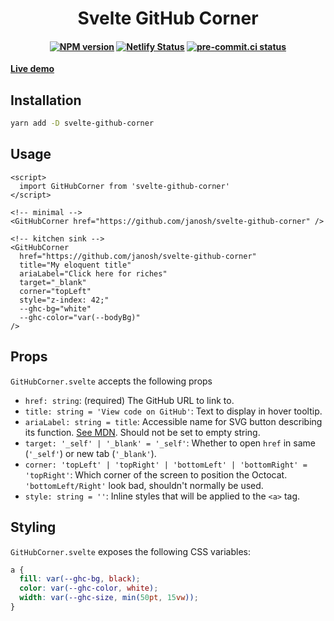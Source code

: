 <h1 align="center">Svelte GitHub Corner</h1>

<h4 align="center">

[![NPM version](https://img.shields.io/npm/v/svelte-github-corner?color=blue&logo=NPM)](https://npmjs.com/package/svelte-github-corner)
[![Netlify Status](https://api.netlify.com/api/v1/badges/c3213069-e3cc-45ef-a446-b2358b9a35fb/deploy-status)](https://app.netlify.com/sites/svelte-github-corner/deploys)
[![pre-commit.ci status](https://results.pre-commit.ci/badge/github/janosh/svelte-github-corner/main.svg)](https://results.pre-commit.ci/latest/github/janosh/svelte-github-corner/main)

</h4>

<div class="hide-in-demo">

**[Live demo](https://svelte-github-corner.netlify.app)**

</div>

## Installation

```sh
yarn add -D svelte-github-corner
```

## Usage

```svelte
<script>
  import GitHubCorner from 'svelte-github-corner'
</script>

<!-- minimal -->
<GitHubCorner href="https://github.com/janosh/svelte-github-corner" />

<!-- kitchen sink -->
<GitHubCorner
  href="https://github.com/janosh/svelte-github-corner"
  title="My eloquent title"
  ariaLabel="Click here for riches"
  target="_blank"
  corner="topLeft"
  style="z-index: 42;"
  --ghc-bg="white"
  --ghc-color="var(--bodyBg)"
/>
```

## Props

`GitHubCorner.svelte` accepts the following props

- `href: string`: (required) The GitHub URL to link to.
- `title: string = 'View code on GitHub'`: Text to display in hover tooltip.
- `ariaLabel: string = title`: Accessible name for SVG button describing its function. [See MDN](https://developer.mozilla.org/docs/Web/Accessibility/ARIA/Attributes/aria-label). Should not be set to empty string.
- `target: '_self' | '_blank' = '_self'`: Whether to open `href` in same (`'_self'`) or new tab (`'_blank'`).
- `corner: 'topLeft' | 'topRight' | 'bottomLeft' | 'bottomRight' = 'topRight'`: Which corner of the screen to position the Octocat. `'bottomLeft/Right'` look bad, shouldn't normally be used.
- `style: string = ''`: Inline styles that will be applied to the `<a>` tag.

## Styling

`GitHubCorner.svelte` exposes the following CSS variables:

```css
a {
  fill: var(--ghc-bg, black);
  color: var(--ghc-color, white);
  width: var(--ghc-size, min(50pt, 15vw));
}
```
